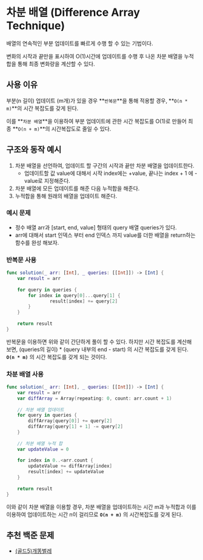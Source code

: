 # 차분 배열 (Difference Array Technique)

배열의 연속적인 부분 업데이트를 빠르게 수행 할 수 있는 기법이다.

변화의 시작과 끝만을 표시하여 O(1)시간에 업데이트를 수행 후 나온 차분 배열을 누적합을 통해 최종 변화량을 계산할 수 있다.

## 사용 이유

부분(n 길이) 업데이트 (m개)가 있을 경우 **`반복문`**을 통해 적용할 경우, **`O(n * m)`**의 시간 복잡도를 갖게 된다.

이를 **`차분 배열`**을 이용하여 부분 업데이트에 관한 시간 복잡도를 O(1)로 만들어 최종 **`O(n + m)`**의 시간복잡도로 줄일 수 있다.

## 구조와 동작 예시

1. 차분 배열을 선언하여, 업데이트 할 구간의 시작과 끝만 차분 배열을 업데이트한다.
    - 업데이트할 값 value에 대해서 시작 index에는 +value, 끝나는 index + 1 에 -value로 지정해준다.
2. 차분 배열에 모든 업데이트를 해준 다음 누적합을 해준다.
3. 누적합을 통해 원래의 배열을 업데이트 해준다.

### 예시 문제

- 정수 배열 arr과 [start, end, value] 형태의 query 배열 queries가 있다.
- arr에 대해서 start 인덱스 부터 end 인덱스 까지 value를 더한 배열을 return하는 함수를 완성 해보자.

### 반복문 사용

```swift
func solution(_ arr: [Int], _ queries: [[Int]]) -> [Int] {
    var result = arr
        
    for query in queries {
        for index in query[0]...query[1] {
                result[index] += query[2]
        }
    }
        
    return result
}
```

반복문을 이용하면 위와 같이 간단하게 풀이 할 수 있다. 하지만 시간 복잡도를 계산해 보면, (queries의 길이) * (query 내부의 end - start) 의 시간 복잡도를 갖게 된다. **`O(n * m)`** 의 시간 복잡도를 갖게 되는 것이다.

### 차분 배열 사용

```swift
func solution(_ arr: [Int], _ queries: [[Int]]) -> [Int] {
    var result = arr
    var diffArray = Array(repeating: 0, count: arr.count + 1)
        
    // 차분 배열 업데이트
    for query in queries {
        diffArray[query[0]] += query[2]
        diffArray[query[1] + 1] -= query[2]
    }
        
    // 차분 배열 누적 합
    var updateValue = 0
        
    for index in 0..<arr.count {
        updateValue += diffArray[index]
        result[index] += updateValue
    }
        
    return result
}
```

이와 같이 차분 배열을 이용할 경우, 차분 배열을 업데이트하는 시간 m과 누적합과 이를 이용하여 업데이트하는 시간 n이 걸리므로 **`O(n + m)`** 의 시간복잡도를 갖게 된다.

## 추천 백준 문제

- [(골드5)개똥벌레](https://www.acmicpc.net/problem/3020)
